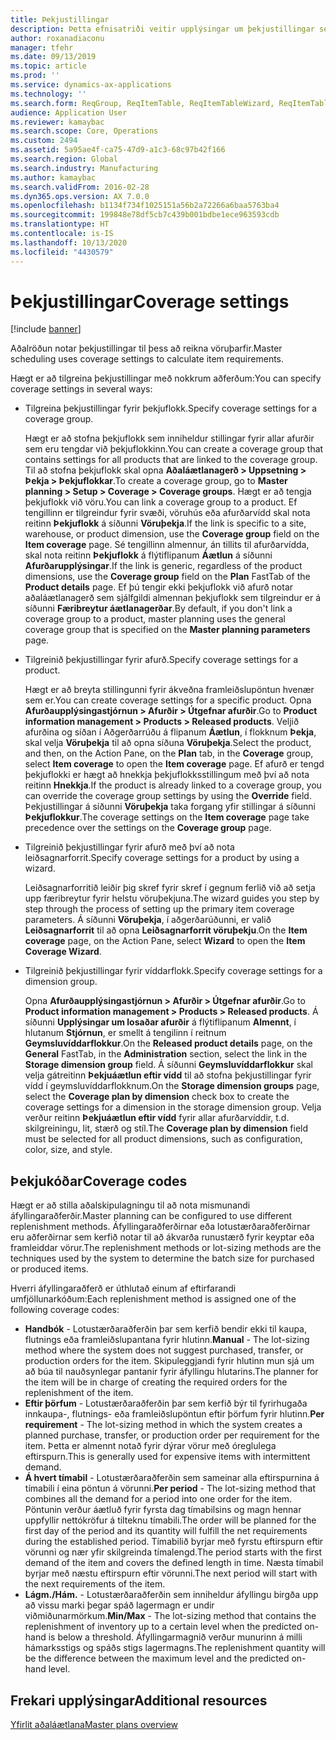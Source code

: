 ```yaml
---
title: Þekjustillingar
description: Þetta efnisatriði veitir upplýsingar um þekjustillingar sem aðalröðun notar til að reikna út vöruþarfir.
author: roxanadiaconu
manager: tfehr
ms.date: 09/13/2019
ms.topic: article
ms.prod: ''
ms.service: dynamics-ax-applications
ms.technology: ''
ms.search.form: ReqGroup, ReqItemTable, ReqItemTableWizard, ReqItemTableSetup
audience: Application User
ms.reviewer: kamaybac
ms.search.scope: Core, Operations
ms.custom: 2494
ms.assetid: 5a95ae4f-ca75-47d9-a1c3-68c97b42f166
ms.search.region: Global
ms.search.industry: Manufacturing
ms.author: kamaybac
ms.search.validFrom: 2016-02-28
ms.dyn365.ops.version: AX 7.0.0
ms.openlocfilehash: b1134f734f1025151a56b2a72266a6baa5763ba4
ms.sourcegitcommit: 199848e78df5cb7c439b001bdbe1ece963593cdb
ms.translationtype: HT
ms.contentlocale: is-IS
ms.lasthandoff: 10/13/2020
ms.locfileid: "4430579"
---
```

# <a name="coverage-settings"></a><span data-ttu-id="00d62-103">Þekjustillingar</span><span class="sxs-lookup"><span data-stu-id="00d62-103">Coverage settings</span></span>

[!include [banner](../includes/banner.md)]

<span data-ttu-id="00d62-104">Aðalröðun notar þekjustillingar til þess að reikna vöruþarfir.</span><span class="sxs-lookup"><span data-stu-id="00d62-104">Master scheduling uses coverage settings to calculate item requirements.</span></span>

<span data-ttu-id="00d62-105">Hægt er að tilgreina þekjustillingar með nokkrum aðferðum:</span><span class="sxs-lookup"><span data-stu-id="00d62-105">You can specify coverage settings in several ways:</span></span>

- <span data-ttu-id="00d62-106">Tilgreina þekjustillingar fyrir þekjuflokk.</span><span class="sxs-lookup"><span data-stu-id="00d62-106">Specify coverage settings for a coverage group.</span></span>

    <span data-ttu-id="00d62-107">Hægt er að stofna þekjuflokk sem inniheldur stillingar fyrir allar afurðir sem eru tengdar við þekjuflokkinn.</span><span class="sxs-lookup"><span data-stu-id="00d62-107">You can create a coverage group that contains settings for all products that are linked to the coverage group.</span></span> <span data-ttu-id="00d62-108">Til að stofna þekjuflokk skal opna **Aðaláætlanagerð &gt; Uppsetning &gt; Þekja &gt; Þekjuflokkar**.</span><span class="sxs-lookup"><span data-stu-id="00d62-108">To create a coverage group, go to **Master planning &gt; Setup &gt; Coverage &gt; Coverage groups**.</span></span> <span data-ttu-id="00d62-109">Hægt er að tengja þekjuflokk við vöru.</span><span class="sxs-lookup"><span data-stu-id="00d62-109">You can link a coverage group to a product.</span></span> <span data-ttu-id="00d62-110">Ef tengillinn er tilgreindur fyrir svæði, vöruhús eða afurðarvídd skal nota reitinn **Þekjuflokk** á síðunni **Vöruþekja**.</span><span class="sxs-lookup"><span data-stu-id="00d62-110">If the link is specific to a site, warehouse, or product dimension, use the **Coverage group** field on the **Item coverage** page.</span></span> <span data-ttu-id="00d62-111">Sé tengillinn almennur, án tillits til afurðarvídda, skal nota reitinn **Þekjuflokk** á flýtiflipanum **Áætlun** á síðunni **Afurðarupplýsingar**.</span><span class="sxs-lookup"><span data-stu-id="00d62-111">If the link is generic, regardless of the product dimensions, use the **Coverage group** field on the **Plan** FastTab of the **Product details** page.</span></span> <span data-ttu-id="00d62-112">Ef þú tengir ekki þekjuflokk við afurð notar aðaláætlanagerð sem sjálfgildi almennan þekjuflokk sem tilgreindur er á síðunni **Færibreytur áætlanagerðar**.</span><span class="sxs-lookup"><span data-stu-id="00d62-112">By default, if you don't link a coverage group to a product, master planning uses the general coverage group that is specified on the **Master planning parameters** page.</span></span>

- <span data-ttu-id="00d62-113">Tilgreinið þekjustillingar fyrir afurð.</span><span class="sxs-lookup"><span data-stu-id="00d62-113">Specify coverage settings for a product.</span></span>

    <span data-ttu-id="00d62-114">Hægt er að breyta stillingunni fyrir ákveðna framleiðslupöntun hvenær sem er.</span><span class="sxs-lookup"><span data-stu-id="00d62-114">You can create coverage settings for a specific product.</span></span> <span data-ttu-id="00d62-115">Opna **Afurðaupplýsingastjórnun &gt; Afurðir &gt; Útgefnar afurðir**.</span><span class="sxs-lookup"><span data-stu-id="00d62-115">Go to **Product information management &gt; Products &gt; Released products**.</span></span> <span data-ttu-id="00d62-116">Veljið afurðina og síðan í Aðgerðarrúðu á flipanum **Áætlun**, í flokknum **Þekja**, skal velja **Vöruþekja** til að opna síðuna **Vöruþekja**.</span><span class="sxs-lookup"><span data-stu-id="00d62-116">Select the product, and then, on the Action Pane, on the **Plan** tab, in the **Coverage** group, select **Item coverage** to open the **Item coverage** page.</span></span> <span data-ttu-id="00d62-117">Ef afurð er tengd þekjuflokki er hægt að hnekkja þekjuflokksstillingum með því að nota reitinn **Hnekkja**.</span><span class="sxs-lookup"><span data-stu-id="00d62-117">If the product is already linked to a coverage group, you can override the coverage group settings by using the **Override** field.</span></span> <span data-ttu-id="00d62-118">Þekjustillingar á síðunni **Vöruþekja** taka forgang yfir stillingar á síðunni **Þekjuflokkur**.</span><span class="sxs-lookup"><span data-stu-id="00d62-118">The coverage settings on the **Item coverage** page take precedence over the settings on the **Coverage group** page.</span></span>

- <span data-ttu-id="00d62-119">Tilgreinið þekjustillingar fyrir afurð með því að nota leiðsagnarforrit.</span><span class="sxs-lookup"><span data-stu-id="00d62-119">Specify coverage settings for a product by using a wizard.</span></span>

    <span data-ttu-id="00d62-120">Leiðsagnarforritið leiðir þig skref fyrir skref í gegnum ferlið við að setja upp færibreytur fyrir helstu vöruþekjuna.</span><span class="sxs-lookup"><span data-stu-id="00d62-120">The wizard guides you step by step through the process of setting up the primary item coverage parameters.</span></span> <span data-ttu-id="00d62-121">Á síðunni **Vöruþekja**, í aðgerðarúðunni, er valið **Leiðsagnarforrit** til að opna **Leiðsagnarforrit vöruþekju**.</span><span class="sxs-lookup"><span data-stu-id="00d62-121">On the **Item coverage** page, on the Action Pane, select **Wizard** to open the **Item Coverage Wizard**.</span></span>

- <span data-ttu-id="00d62-122">Tilgreinið þekjustillingar fyrir víddarflokk.</span><span class="sxs-lookup"><span data-stu-id="00d62-122">Specify coverage settings for a dimension group.</span></span>

    <span data-ttu-id="00d62-123">Opna **Afurðaupplýsingastjórnun &gt; Afurðir &gt; Útgefnar afurðir**.</span><span class="sxs-lookup"><span data-stu-id="00d62-123">Go to **Product information management &gt; Products &gt; Released products**.</span></span> <span data-ttu-id="00d62-124">Á síðunni **Upplýsingar um losaðar afurðir** á flýtiflipanum **Almennt**, í hlutanum **Stjórnun**, er smellt á tengilinn í reitnum **Geymsluvíddarflokkur**.</span><span class="sxs-lookup"><span data-stu-id="00d62-124">On the **Released product details** page, on the **General** FastTab, in the **Administration** section, select the link in the **Storage dimension group** field.</span></span> <span data-ttu-id="00d62-125">Á síðunni **Geymsluvíddarflokkur** skal velja gátreitinn **Þekjuáætlun eftir vídd** til að stofna þekjustillingar fyrir vídd í geymsluvíddarflokknum.</span><span class="sxs-lookup"><span data-stu-id="00d62-125">On the **Storage dimension groups** page, select the **Coverage plan by dimension** check box to create the coverage settings for a dimension in the storage dimension group.</span></span> <span data-ttu-id="00d62-126">Velja verður reitinn **Þekjuáætlun eftir vídd** fyrir allar afurðarvíddir, t.d. skilgreiningu, lit, stærð og stíl.</span><span class="sxs-lookup"><span data-stu-id="00d62-126">The **Coverage plan by dimension** field must be selected for all product dimensions, such as configuration, color, size, and style.</span></span>


## <a name="coverage-codes"></a><span data-ttu-id="00d62-127">Þekjukóðar</span><span class="sxs-lookup"><span data-stu-id="00d62-127">Coverage codes</span></span>

<span data-ttu-id="00d62-128">Hægt er að stilla aðalskipulagningu til að nota mismunandi áfyllingaraðferðir.</span><span class="sxs-lookup"><span data-stu-id="00d62-128">Master planning can be configured to use different replenishment methods.</span></span> <span data-ttu-id="00d62-129">Áfyllingaraðferðirnar eða lotustærðaraðferðirnar eru aðferðirnar sem kerfið notar til að ákvarða runustærð fyrir keyptar eða framleiddar vörur.</span><span class="sxs-lookup"><span data-stu-id="00d62-129">The replenishment methods or lot-sizing methods are the techniques used by the system to determine the batch size for purchased or produced items.</span></span> 

<span data-ttu-id="00d62-130">Hverri áfyllingaraðferð er úthlutað einum af eftirfarandi umfjöllunarkóðum:</span><span class="sxs-lookup"><span data-stu-id="00d62-130">Each replenishment method is assigned one of the following coverage codes:</span></span>

- <span data-ttu-id="00d62-131">**Handbók** - Lotustærðaraðferðin þar sem kerfið bendir ekki til kaupa, flutnings eða framleiðslupantana fyrir hlutinn.</span><span class="sxs-lookup"><span data-stu-id="00d62-131">**Manual** - The lot-sizing method where the system does not suggest purchased, transfer, or production orders for the item.</span></span> <span data-ttu-id="00d62-132">Skipuleggjandi fyrir hlutinn mun sjá um að búa til nauðsynlegar pantanir fyrir áfyllingu hlutarins.</span><span class="sxs-lookup"><span data-stu-id="00d62-132">The planner for the item will be in charge of creating the required orders for the replenishment of the item.</span></span>
- <span data-ttu-id="00d62-133">**Eftir þörfum** - Lotustærðaraðferðin þar sem kerfið býr til fyrirhugaða innkaupa-, flutnings- eða framleiðslupöntun eftir þörfum fyrir hlutinn.</span><span class="sxs-lookup"><span data-stu-id="00d62-133">**Per requirement** - The lot-sizing method in which the system creates a planned purchase, transfer, or production order per requirement for the item.</span></span> <span data-ttu-id="00d62-134">Þetta er almennt notað fyrir dýrar vörur með óreglulega eftirspurn.</span><span class="sxs-lookup"><span data-stu-id="00d62-134">This is generally used for expensive items with intermittent demand.</span></span>  
- <span data-ttu-id="00d62-135">**Á hvert tímabil** - Lotustærðaraðferðin sem sameinar alla eftirspurnina á tímabili í eina pöntun á vörunni.</span><span class="sxs-lookup"><span data-stu-id="00d62-135">**Per period** - The lot-sizing method that combines all the demand for a period into one order for the item.</span></span> <span data-ttu-id="00d62-136">Pöntunin verður áætluð fyrir fyrsta dag tímabilsins og magn hennar uppfyllir nettókröfur á tilteknu tímabili.</span><span class="sxs-lookup"><span data-stu-id="00d62-136">The order will be planned for the first day of the period and its quantity will fulfill the net requirements during the established period.</span></span> <span data-ttu-id="00d62-137">Tímabilið byrjar með fyrstu eftirspurn eftir vörunni og nær yfir skilgreinda tímalengd.</span><span class="sxs-lookup"><span data-stu-id="00d62-137">The period starts with the first demand of the item and covers the defined length in time.</span></span> <span data-ttu-id="00d62-138">Næsta tímabil byrjar með næstu eftirspurn eftir vörunni.</span><span class="sxs-lookup"><span data-stu-id="00d62-138">The next period will start with the next requirements of the item.</span></span>
- <span data-ttu-id="00d62-139">**Lágm./Hám.** - Lotustærðaraðferðin sem inniheldur áfyllingu birgða upp að vissu marki þegar spáð lagermagn er undir viðmiðunarmörkum.</span><span class="sxs-lookup"><span data-stu-id="00d62-139">**Min/Max** - The lot-sizing method that contains the replenishment of inventory up to a certain level when the predicted on-hand is below a threshold.</span></span> <span data-ttu-id="00d62-140">Áfyllingarmagnið verður munurinn á milli hámarksstigs og spáðs stigs lagermagns.</span><span class="sxs-lookup"><span data-stu-id="00d62-140">The replenishment quantity will be the difference between the maximum level and the predicted on-hand level.</span></span>


## <a name="additional-resources"></a><span data-ttu-id="00d62-141">Frekari upplýsingar</span><span class="sxs-lookup"><span data-stu-id="00d62-141">Additional resources</span></span>

[<span data-ttu-id="00d62-142">Yfirlit aðaláætlana</span><span class="sxs-lookup"><span data-stu-id="00d62-142">Master plans overview</span></span>](master-plans.md)
